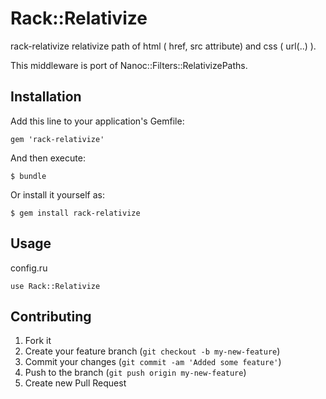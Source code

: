 # Rack::Relativize

rack-relativize relativize path of html ( href, src attribute) and css ( url(..) ).

This middleware is port of Nanoc::Filters::RelativizePaths.

## Installation

Add this line to your application's Gemfile:

    gem 'rack-relativize'

And then execute:

    $ bundle

Or install it yourself as:

    $ gem install rack-relativize

## Usage

config.ru

    use Rack::Relativize

## Contributing

1. Fork it
2. Create your feature branch (`git checkout -b my-new-feature`)
3. Commit your changes (`git commit -am 'Added some feature'`)
4. Push to the branch (`git push origin my-new-feature`)
5. Create new Pull Request
